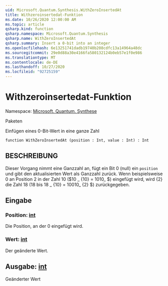 ```yaml
---
uid: Microsoft.Quantum.Synthesis.WithZeroInsertedAt
title: Withzeroinsertedat-Funktion
ms.date: 10/26/2020 12:00:00 AM
ms.topic: article
qsharp.kind: function
qsharp.namespace: Microsoft.Quantum.Synthesis
qsharp.name: WithZeroInsertedAt
qsharp.summary: Insert a 0-bit into an integer
ms.openlocfilehash: 6e13251741dadb19740b208cdfc13a14964a48dc
ms.sourcegitcommit: 29e0d88a30e4166fa580132124b0eb57e1f0e986
ms.translationtype: MT
ms.contentlocale: de-DE
ms.lasthandoff: 10/27/2020
ms.locfileid: "92725159"
---
```

# <a name="withzeroinsertedat-function"></a>Withzeroinsertedat-Funktion

Namespace: [Microsoft. Quantum. Synthese](xref:Microsoft.Quantum.Synthesis)

Paketen [](https://nuget.org/packages/)


Einfügen eines 0-Bit-Wert in eine ganze Zahl

```qsharp
function WithZeroInsertedAt (position : Int, value : Int) : Int
```


## <a name="description"></a>BESCHREIBUNG

Dieser Vorgang nimmt eine Ganzzahl an, fügt ein Bit 0 (null) ein `position` und gibt den aktualisierten Wert als Ganzzahl zurück.  Wenn beispielsweise 0 an Position 2 in der Zahl 10 ($10 _ {10} = 1010_ $) eingefügt wird, wird {2} die Zahl 18 (18 bis 18 _ {10} = 10010_ {2} $) zurückgegeben.

## <a name="input"></a>Eingabe

### <a name="position--int"></a>Position: [int](xref:microsoft.quantum.lang-ref.int)

Die Position, an der 0 eingefügt wird.


### <a name="value--int"></a>Wert: [int](xref:microsoft.quantum.lang-ref.int)

Der geänderte Wert.



## <a name="output--int"></a>Ausgabe: [int](xref:microsoft.quantum.lang-ref.int)

Geänderter Wert